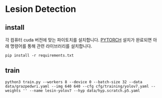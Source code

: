 # Lesion Detection

## install

각 컴퓨터 cuda 버전에 맞는 파이토치를 설치합니다.
[PYTORCH](https://pytorch.org/)
설치가 완료되면 아래 명령어를 통해 관련 라이브러리를 설치합니다.

```shell
pip install -r requirements.txt
```

## train
```shell
python3 train.py --workers 8 --device 0 --batch-size 32 --data data/grazpedwri.yaml --img 640 640 --cfg cfg/training/yolov7.yaml --weights '' --name lesin-yolov7 --hyp data/hyp.scratch.p5.yaml
```